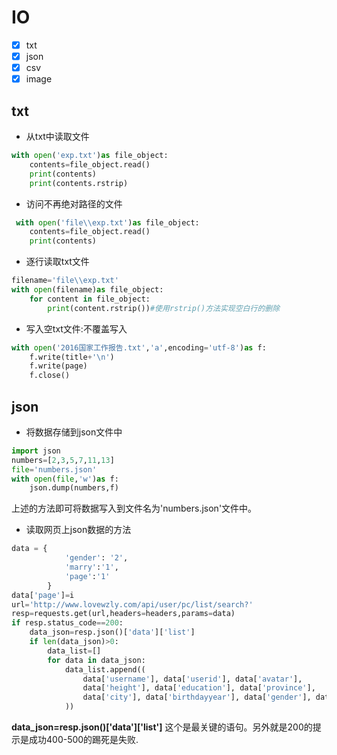 # IO
- [x] txt
- [x] json
- [x] csv
- [x] image

## txt
- 从txt中读取文件
```python
with open('exp.txt')as file_object:
    contents=file_object.read()
    print(contents)
    print(contents.rstrip)
```
- 访问不再绝对路径的文件
```python
 with open('file\\exp.txt')as file_object:
    contents=file_object.read()
    print(contents)
```
- 逐行读取txt文件
```python
filename='file\\exp.txt'
with open(filename)as file_object:
    for content in file_object:
        print(content.rstrip())#使用rstrip()方法实现空白行的删除
```
- 写入空txt文件:不覆盖写入
```python
with open('2016国家工作报告.txt','a',encoding='utf-8')as f:
    f.write(title+'\n')
    f.write(page)
    f.close()
```
## json
- 将数据存储到json文件中
```python
import json
numbers=[2,3,5,7,11,13]
file='numbers.json'
with open(file,'w')as f:
    json.dump(numbers,f)
```
上述的方法即可将数据写入到文件名为'numbers.json'文件中。
- 读取网页上json数据的方法
```python
data = {
            'gender': '2',
            'marry':'1',
            'page':'1'
        }
data['page']=i
url='http://www.lovewzly.com/api/user/pc/list/search?'
resp=requests.get(url,headers=headers,params=data)
if resp.status_code==200:
    data_json=resp.json()['data']['list']
    if len(data_json)>0:
        data_list=[]
        for data in data_json:
            data_list.append((
                data['username'], data['userid'], data['avatar'],
                data['height'], data['education'], data['province'],
                data['city'], data['birthdayyear'], data['gender'], data['monolog']
            ))
```
**data_json=resp.json()['data']['list']** 这个是最关键的语句。另外就是200的提示是成功400-500的踢死是失败.

